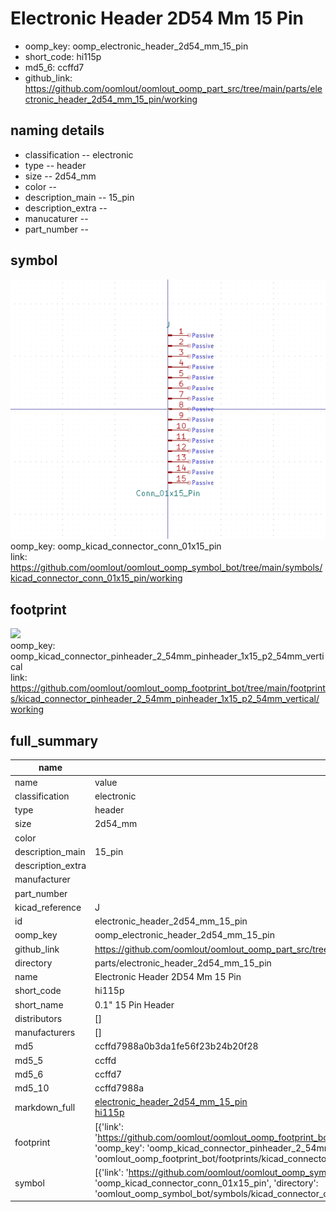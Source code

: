 # Electronic Header 2D54 Mm 15 Pin

  
* oomp_key: oomp_electronic_header_2d54_mm_15_pin 
* short_code: hi115p
* md5_6: ccffd7  
* github_link: https://github.com/oomlout/oomlout_oomp_part_src/tree/main/parts/electronic_header_2d54_mm_15_pin/working  
## naming details
* classification -- electronic
* type -- header
* size -- 2d54_mm
* color -- 
* description_main -- 15_pin
* description_extra -- 
* manucaturer -- 
* part_number -- 



## symbol

![](symbol/0/working/working_600.png)  
oomp_key: oomp_kicad_connector_conn_01x15_pin  
link: https://github.com/oomlout/oomlout_oomp_symbol_bot/tree/main/symbols/kicad_connector_conn_01x15_pin/working  

## footprint

![](footprint/0/working/working_600.png)  
oomp_key: oomp_kicad_connector_pinheader_2_54mm_pinheader_1x15_p2_54mm_vertical  
link: https://github.com/oomlout/oomlout_oomp_footprint_bot/tree/main/footprints/kicad_connector_pinheader_2_54mm_pinheader_1x15_p2_54mm_vertical/working  

## full_summary
| name | value | 
| --- | --- | 
| name | value | 
| classification | electronic | 
| type | header | 
| size | 2d54_mm | 
| color |  | 
| description_main | 15_pin | 
| description_extra |  | 
| manufacturer |  | 
| part_number |  | 
| kicad_reference | J | 
| id | electronic_header_2d54_mm_15_pin | 
| oomp_key | oomp_electronic_header_2d54_mm_15_pin | 
| github_link | https://github.com/oomlout/oomlout_oomp_part_src/tree/main/parts/electronic_header_2d54_mm_15_pin/working | 
| directory | parts/electronic_header_2d54_mm_15_pin | 
| name | Electronic Header 2D54 Mm 15 Pin | 
| short_code | hi115p | 
| short_name | 0.1" 15 Pin Header | 
| distributors | [] | 
| manufacturers | [] | 
| md5 | ccffd7988a0b3da1fe56f23b24b20f28 | 
| md5_5 | ccffd | 
| md5_6 | ccffd7 | 
| md5_10 | ccffd7988a | 
| markdown_full | [electronic_header_2d54_mm_15_pin](https://github.com/oomlout/oomlout_oomp_part_src/tree/main/parts/electronic_header_2d54_mm_15_pin/working)<br>[hi115p](https://github.com/oomlout/oomlout_oomp_part_src/tree/main/parts/electronic_header_2d54_mm_15_pin/working)<br> | 
| footprint | [{'link': 'https://github.com/oomlout/oomlout_oomp_footprint_bot/tree/main/foootprntss/kicad_connector_pinheader_2_54mm_pinheader_1x15_p2_54mm_vertical', 'oomp_key': 'oomp_kicad_connector_pinheader_2_54mm_pinheader_1x15_p2_54mm_vertical', 'directory': 'oomlout_oomp_footprint_bot/footprints/kicad_connector_pinheader_2_54mm_pinheader_1x15_p2_54mm_vertical//working/working.kicad_mod'}] | 
| symbol | [{'link': 'https://github.com/oomlout/oomlout_oomp_symbol_bot/tree/main/symbols/kicad_connector_conn_01x15_pin', 'oomp_key': 'oomp_kicad_connector_conn_01x15_pin', 'directory': 'oomlout_oomp_symbol_bot/symbols/kicad_connector_conn_01x15_pin//working/working.kicad_sym'}] | 
